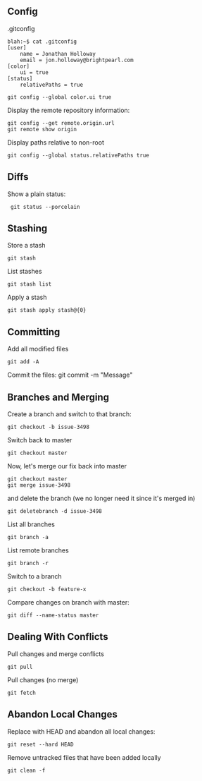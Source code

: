 Config
------

.gitconfig

    blah:~$ cat .gitconfig 
    [user]
    	name = Jonathan Holloway
    	email = jon.holloway@brightpearl.com
    [color]
    	ui = true
    [status]
    	relativePaths = true
	
    git config --global color.ui true
    
Display the remote repository information:

    git config --get remote.origin.url
    git remote show origin

Display paths relative to non-root

    git config --global status.relativePaths true

Diffs
-----

Show a plain status:

     git status --porcelain

Stashing
--------

Store a stash
	
	git stash
	
List stashes

	git stash list
	
Apply a stash

	git stash apply stash@{0}


Committing
----------

Add all modified files

	git add -A

Commit the files:
	git commit -m "Message"
     
Branches and Merging
--------------------

Create a branch and switch to that branch:

    git checkout -b issue-3498
    
Switch back to master

    git checkout master
    
Now, let's merge our fix back into master

    git checkout master
    git merge issue-3498
    
and delete the branch (we no longer need it since it's merged in)

    git deletebranch -d issue-3498

List all branches

    git branch -a
    
List remote branches

    git branch -r

Switch to a branch

    git checkout -b feature-x

Compare changes on branch with master:

    git diff --name-status master

Dealing With Conflicts
----------------------

Pull changes and merge conflicts

    git pull

Pull changes (no merge)

    git fetch

Abandon Local Changes
---------------------

Replace with HEAD and abandon all local changes:

	git reset --hard HEAD
	
Remove untracked files that have been added locally

	git clean -f 
	

